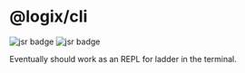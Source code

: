 # @logix/cli

![jsr badge](https://jsr.io/badges/@logix/cli)
![jsr badge](https://jsr.io/badges/@logix/cli/score)

Eventually should work as an REPL for ladder in the terminal.
